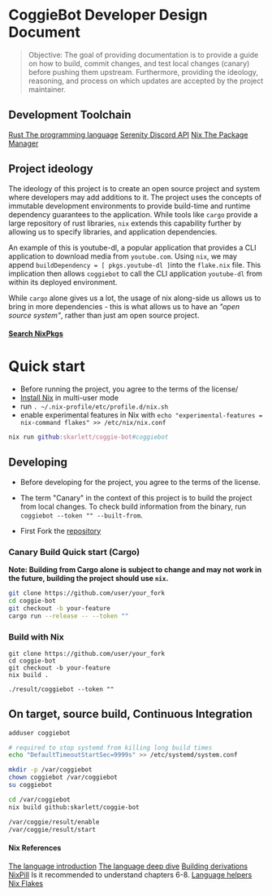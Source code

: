 # CoggieBot Developer Design Document

> Objective: The goal of providing documentation is to provide a guide on how to build, commit changes, and test local changes (canary) before pushing them upstream. Furthermore, providing the ideology, reasoning, and process on which updates are accepted by the project maintainer.

## Development Toolchain
[Rust The programming language](https://doc.rust-lang.org/stable/book/)
[Serenity Discord API](https://docs.rs/serenity/latest/serenity/)
[Nix The Package Manager](https://nixos.org/manual/nix/unstable/introduction.html)

## Project ideology

The ideology of this project is to create an open source project and system where developers may add additions to it. The project uses the concepts of immutable development environments to provide build-time and runtime dependency guarantees to the application. While tools like `cargo` provide a large repository of rust libraries, `nix` extends this capability further by allowing us to specify libraries, and application dependencies. 

An example of this is youtube-dl, a popular application that provides a CLI application to download media from `youtube.com`. Using `nix`, we may append `buildDependency = [ pkgs.youtube-dl ]`into the `flake.nix` file. This implication then allows `coggiebot` to call the CLI application `youtube-dl` from within its deployed environment.

While `cargo` alone gives us a lot, the usage of nix along-side us allows us to bring in more dependencies - this is what allows us to have an *"open source system"*, rather than just am open source project.


#### [Search NixPkgs](https://search.nixos.org/packages?channel=unstable)

# Quick start
- Before running the project, you agree to the terms of the license/
- [Install Nix](https://nixos.org/manual/nix/stable/installation/installing-binary.html) in multi-user mode
- run `. ~/.nix-profile/etc/profile.d/nix.sh`
- enable experimental features in Nix with `echo "experimental-features = nix-command flakes" >> /etc/nix/nix.conf`

```nix
nix run github:skarlett/coggie-bot#coggiebot
```

## Developing
- Before developing for the project, you agree to the terms of the license.

- The term "Canary" in the context of this project is to build the project from local changes.
To check build information from the binary, run `coggiebot --token "" --built-from`. 

- First Fork the [repository](https://github.com/skarlett/coggie-bot)

### Canary Build Quick start (Cargo)
**Note: Building from Cargo alone is subject to change and may not work in the future, building the project should use `nix`.**
```sh
git clone https://github.com/user/your_fork
cd coggie-bot
git checkout -b your-feature
cargo run --release -- --token ""
```

### Build with Nix
```
git clone https://github.com/user/your_fork
cd coggie-bot
git checkout -b your-feature
nix build .

./result/coggiebot --token "" 
```


## On target, source build, Continuous Integration
```sh
adduser coggiebot

# required to stop systemd from killing long build times 
echo "DefaultTimeoutStartSec=9999s" >> /etc/systemd/system.conf

mkdir -p /var/coggiebot
chown coggiebot /var/coggiebot
su coggiebot

cd /var/coggiebot
nix build github:skarlett/coggie-bot

/var/coggie/result/enable
/var/coggie/result/start
```


#### Nix References
[The language introduction](https://cheat.readthedocs.io/en/latest/nixos/nix_lang.html)
[The language deep dive](https://medium.com/@MrJamesFisher/nix-by-example-a0063a1a4c55)
[Building derivations NixPill](https://nixos.org/guides/nix-pills/our-first-derivation.html) Is it recommended to understand chapters 6-8.
[Language helpers](https://nixos.wiki/wiki/Language-specific_package_helpers)
[Nix Flakes](https://nixos.wiki/wiki/Flakes)

